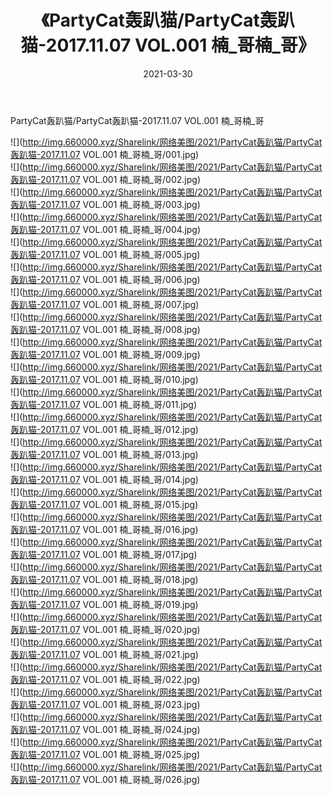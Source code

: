 ﻿---
layout: post
title:  《PartyCat轰趴猫/PartyCat轰趴猫-2017.11.07 VOL.001 楠_哥楠_哥》
date:   2021-03-30
img: http://img.660000.xyz/Sharelink/网络美图/2021/PartyCat轰趴猫/PartyCat轰趴猫-2017.11.07 VOL.001 楠_哥楠_哥/000.jpg
categories: [美女, 清纯, 唯美]
---

PartyCat轰趴猫/PartyCat轰趴猫-2017.11.07 VOL.001 楠_哥楠_哥

 ![](http://img.660000.xyz/Sharelink/网络美图/2021/PartyCat轰趴猫/PartyCat轰趴猫-2017.11.07 VOL.001 楠_哥楠_哥/001.jpg) <br>![](http://img.660000.xyz/Sharelink/网络美图/2021/PartyCat轰趴猫/PartyCat轰趴猫-2017.11.07 VOL.001 楠_哥楠_哥/002.jpg) <br>![](http://img.660000.xyz/Sharelink/网络美图/2021/PartyCat轰趴猫/PartyCat轰趴猫-2017.11.07 VOL.001 楠_哥楠_哥/003.jpg) <br>![](http://img.660000.xyz/Sharelink/网络美图/2021/PartyCat轰趴猫/PartyCat轰趴猫-2017.11.07 VOL.001 楠_哥楠_哥/004.jpg) <br>![](http://img.660000.xyz/Sharelink/网络美图/2021/PartyCat轰趴猫/PartyCat轰趴猫-2017.11.07 VOL.001 楠_哥楠_哥/005.jpg) <br>![](http://img.660000.xyz/Sharelink/网络美图/2021/PartyCat轰趴猫/PartyCat轰趴猫-2017.11.07 VOL.001 楠_哥楠_哥/006.jpg) <br>![](http://img.660000.xyz/Sharelink/网络美图/2021/PartyCat轰趴猫/PartyCat轰趴猫-2017.11.07 VOL.001 楠_哥楠_哥/007.jpg) <br>![](http://img.660000.xyz/Sharelink/网络美图/2021/PartyCat轰趴猫/PartyCat轰趴猫-2017.11.07 VOL.001 楠_哥楠_哥/008.jpg) <br>![](http://img.660000.xyz/Sharelink/网络美图/2021/PartyCat轰趴猫/PartyCat轰趴猫-2017.11.07 VOL.001 楠_哥楠_哥/009.jpg) <br>![](http://img.660000.xyz/Sharelink/网络美图/2021/PartyCat轰趴猫/PartyCat轰趴猫-2017.11.07 VOL.001 楠_哥楠_哥/010.jpg) <br>![](http://img.660000.xyz/Sharelink/网络美图/2021/PartyCat轰趴猫/PartyCat轰趴猫-2017.11.07 VOL.001 楠_哥楠_哥/011.jpg) <br>![](http://img.660000.xyz/Sharelink/网络美图/2021/PartyCat轰趴猫/PartyCat轰趴猫-2017.11.07 VOL.001 楠_哥楠_哥/012.jpg) <br>![](http://img.660000.xyz/Sharelink/网络美图/2021/PartyCat轰趴猫/PartyCat轰趴猫-2017.11.07 VOL.001 楠_哥楠_哥/013.jpg) <br>![](http://img.660000.xyz/Sharelink/网络美图/2021/PartyCat轰趴猫/PartyCat轰趴猫-2017.11.07 VOL.001 楠_哥楠_哥/014.jpg) <br>![](http://img.660000.xyz/Sharelink/网络美图/2021/PartyCat轰趴猫/PartyCat轰趴猫-2017.11.07 VOL.001 楠_哥楠_哥/015.jpg) <br>![](http://img.660000.xyz/Sharelink/网络美图/2021/PartyCat轰趴猫/PartyCat轰趴猫-2017.11.07 VOL.001 楠_哥楠_哥/016.jpg) <br>![](http://img.660000.xyz/Sharelink/网络美图/2021/PartyCat轰趴猫/PartyCat轰趴猫-2017.11.07 VOL.001 楠_哥楠_哥/017.jpg) <br>![](http://img.660000.xyz/Sharelink/网络美图/2021/PartyCat轰趴猫/PartyCat轰趴猫-2017.11.07 VOL.001 楠_哥楠_哥/018.jpg) <br>![](http://img.660000.xyz/Sharelink/网络美图/2021/PartyCat轰趴猫/PartyCat轰趴猫-2017.11.07 VOL.001 楠_哥楠_哥/019.jpg) <br>![](http://img.660000.xyz/Sharelink/网络美图/2021/PartyCat轰趴猫/PartyCat轰趴猫-2017.11.07 VOL.001 楠_哥楠_哥/020.jpg) <br>![](http://img.660000.xyz/Sharelink/网络美图/2021/PartyCat轰趴猫/PartyCat轰趴猫-2017.11.07 VOL.001 楠_哥楠_哥/021.jpg) <br>![](http://img.660000.xyz/Sharelink/网络美图/2021/PartyCat轰趴猫/PartyCat轰趴猫-2017.11.07 VOL.001 楠_哥楠_哥/022.jpg) <br>![](http://img.660000.xyz/Sharelink/网络美图/2021/PartyCat轰趴猫/PartyCat轰趴猫-2017.11.07 VOL.001 楠_哥楠_哥/023.jpg) <br>![](http://img.660000.xyz/Sharelink/网络美图/2021/PartyCat轰趴猫/PartyCat轰趴猫-2017.11.07 VOL.001 楠_哥楠_哥/024.jpg) <br>![](http://img.660000.xyz/Sharelink/网络美图/2021/PartyCat轰趴猫/PartyCat轰趴猫-2017.11.07 VOL.001 楠_哥楠_哥/025.jpg) <br>![](http://img.660000.xyz/Sharelink/网络美图/2021/PartyCat轰趴猫/PartyCat轰趴猫-2017.11.07 VOL.001 楠_哥楠_哥/026.jpg) <br>